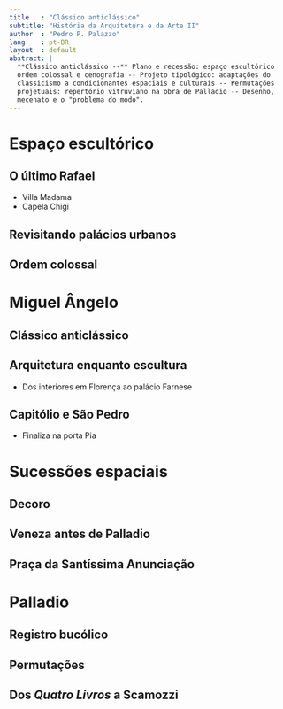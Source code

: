 ```yaml
---
title   : "Clássico anticlássico"
subtitle: "História da Arquitetura e da Arte II"
author  : "Pedro P. Palazzo"
lang    : pt-BR
layout  : default
abstract: |
  **Clássico anticlássico --** Plano e recessão: espaço escultórico
  ordem colossal e cenografia -- Projeto tipológico: adaptações do
  classicismo a condicionantes espaciais e culturais -- Permutações
  projetuais: repertório vitruviano na obra de Palladio -- Desenho,
  mecenato e o "problema do modo".
---
```


# Espaço escultórico #

## O último Rafael ##

- Villa Madama
- Capela Chigi

## Revisitando palácios urbanos ##

## Ordem colossal ##

# Miguel Ângelo #

## Clássico anticlássico ##

## Arquitetura enquanto escultura ##

- Dos interiores em Florença ao palácio Farnese

## Capitólio e São Pedro ##

- Finaliza na porta Pia

# Sucessões espaciais #

## Decoro ##

## Veneza antes de Palladio ##

## Praça da Santíssima Anunciação ##

# Palladio #

## Registro bucólico ##

## Permutações ##

## Dos *Quatro Livros* a Scamozzi ##

